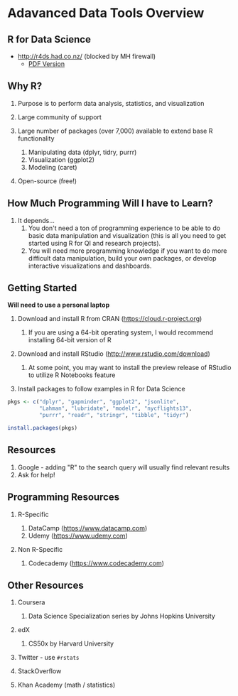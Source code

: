 Adavanced Data Tools Overview
================

R for Data Science
------------------

-   <http://r4ds.had.co.nz/> (blocked by MH firewall)
    -   [PDF Version](https://github.com/bgulbis/Resident_Data_Science/raw/master/R_for_Data_Science.pdf)

Why R?
------

1.  Purpose is to perform data analysis, statistics, and visualization
2.  Large community of support
3.  Large number of packages (over 7,000) available to extend base R functionality
    1.  Manipulating data (dplyr, tidry, purrr)
    2.  Visualization (ggplot2)
    3.  Modeling (caret)

4.  Open-source (free!)

How Much Programming Will I have to Learn?
------------------------------------------

1.  It depends...
    1.  You don't need a ton of programming experience to be able to do basic data manipulation and visualization (this is all you need to get started using R for QI and research projects).
    2.  You will need more programming knowledge if you want to do more difficult data manipulation, build your own packages, or develop interactive visualizations and dashboards.

Getting Started
---------------

**Will need to use a personal laptop**

1.  Download and install R from CRAN (<https://cloud.r-project.org>)
    1.  If you are using a 64-bit operating system, I would recommend installing 64-bit version of R

2.  Download and install RStudio (<http://www.rstudio.com/download>)
    1.  At some point, you may want to install the preview release of RStudio to utilize R Notebooks feature

3.  Install packages to follow examples in R for Data Science

``` r
pkgs <- c("dplyr", "gapminder", "ggplot2", "jsonlite", 
          "Lahman", "lubridate", "modelr", "nycflights13", 
          "purrr", "readr", "stringr", "tibble", "tidyr")

install.packages(pkgs)
```

Resources
---------

1.  Google - adding "R" to the search query will usually find relevant results
2.  Ask for help!

Programming Resources
---------------------

1.  R-Specific
    1.  DataCamp (<https://www.datacamp.com>)
    2.  Udemy (<https://www.udemy.com>)

2.  Non R-Specific
    1.  Codecademy (<https://www.codecademy.com>)

Other Resources
---------------

1.  Coursera
    1.  Data Science Specialization series by Johns Hopkins University

2.  edX
    1.  CS50x by Harvard University

3.  Twitter - use `#rstats`
4.  StackOverflow
5.  Khan Academy (math / statistics)
